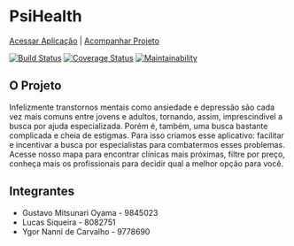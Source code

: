 # PsiHealth
[Acessar Aplicação](https://psihealth.herokuapp.com/  ) | 
[Acompanhar Projeto](https://www.pivotaltracker.com/n/projects/2465847)

      
[![Build Status](https://travis-ci.org/Siqs/eng_si.svg?branch=master)](https://travis-ci.org/github/GustavOyama/psihealth) 
[![Coverage Status](https://coveralls.io/repos/github/GustavOyama/psihealth/badge.svg?branch=master)](https://coveralls.io/github/GustavOyama/psihealth?branch=master)
[![Maintainability](https://api.codeclimate.com/v1/badges/e0ab02b8dd128a438957/maintainability)](https://codeclimate.com/github/GustavOyama/psihealth/maintainability)
## O Projeto

Infelizmente transtornos mentais como ansiedade e depressão são cada vez mais comuns entre jovens e adultos, tornando, assim, imprescindivel a busca por ajuda especializada.
Porém é, também, uma busca bastante complicada e cheia de estigmas. Para isso criamos esse aplicativo: facilitar e incentivar a busca por especialistas para combatermos esses problemas.
Acesse nosso mapa para encontrar clínicas mais próximas, filtre por preço, conheça mais os profissionais para decidir qual a melhor opção para você.

## Integrantes

- Gustavo Mitsunari Oyama - 9845023
- Lucas Siqueira - 8082751
- Ygor Nanni de Carvalho - 9778690